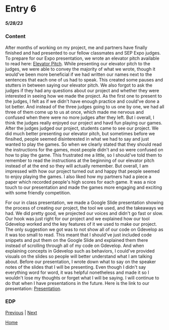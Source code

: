 # Entry 6
##### 5/28/23

### Content
After months of working on my project, me and partners have finally finished and had presented to our fellow classmates and SEP Expo judges. To prepare for our Expo presentation, we wrote an elevator pitch available to read here: [Elevator Pitch](https://docs.google.com/document/d/11L6lubKArRVktctMQd-8nBjUtdLkPGOFyCbbxm2b9yE/edit?usp=sharing). While presenting our elevator pitch to the judges, we were able to convey the majority of what we wrote, though it would've been more beneficial if we had written our names next to the sentences that each one of us had to speak. This created some pauses and stutters in between saying our elevator pitch. We also forgot to ask the judges if they had any questions about our project and whether they were interested in seeing how we made the project. As the first one to present to the judges, I felt as if we didn't have enough practice and could've done a lot better. And instead of the three judges going to us one by one, we had all three of them come up to us at once, which made me nervous and confused when there were no more judges after they left. But i overall, I think the judges really enjoyed our project and havd fun playing our games. After the judges judged our project, students came to see our project. We did much better presenting our elevator pitch, but sometimes before we finsihed, people seemed disinterested in what we had to say and just wanted to play the games. So when we clearly stated that they should read the instructions for the games, most people didn't and so were confused on how to play the game. This frustrated me a little, so I should've told them to remember to read the instructions at the beginning of our elevator pitch instead of at the end so they will actually remember. But overall, I am impressed with how our project turned out and happy that people seemed to enjoy playing the games. I also liked how my partners had a piece a paper which recorded people's high scores for each game. It was a nice touch to our presentation and made the games more engaging and exciting with some friendly competition. 

For our in class presentation, we made a Google Slide presentation showing the process of creating our project, the tool we used, and the takeaways we had. We did pretty good, we projected our voices and didn't go fast or slow. Our hook was just right for our project and we explained how our tool Gdevelop worked and the key features of it we used to make our project. The only suggestion we got was to not show all of our code on Gdevelop as it was too small to read. This meant that I should've just included code snippets and put them on the Google Slide and explained them there instead of scrolling through all of my code on Gdevelop. And when explaining concepts in Gdevelop such as behaviors, I could've provided visuals on the slides so people will better understand what I am talking about. Before our presentation, I wrote down what to say on the speaker notes of the slides that I will be presenting. Even though I didn't say everything word for word, it was helpful nonetheless and made it so I wouldn't lose my thoughts or forget what I will be saying. I will continue to do that when I have presentations in the future. Here is the link to our presentation: [Presentation](https://docs.google.com/presentation/d/18SfQWYNKy7jik_4suVJHl-IVrZS0XAEGqawleiPXsUg/edit?usp=sharing).

### EDP




[Previous](entry05.md) | [Next](entry07.md)

[Home](../README.md)
